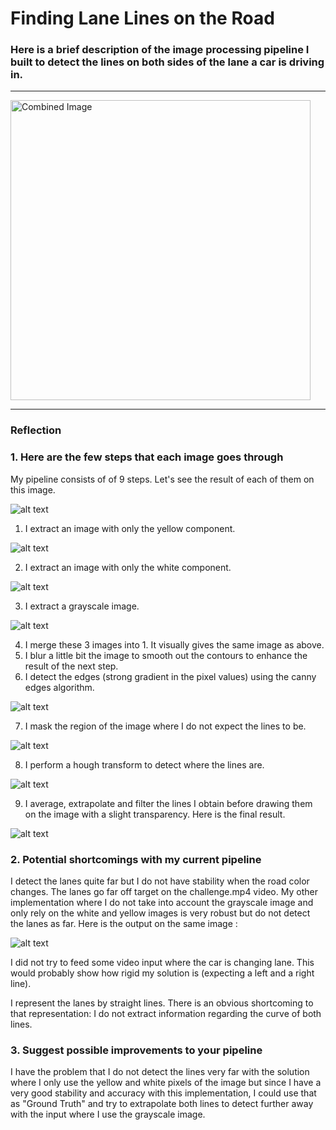 # **Finding Lane Lines on the Road**

### Here is a brief description of the image processing pipeline I built to detect the lines on both sides of the lane a car is driving in.

---
<img src="../test_image_output/solidWhiteRight.jpg" width="480" alt="Combined Image" />

[original]: ./images/solidYellowCurve.jpg "Original"
[yellow]: ./images/yellow.jpg "Yellow"
[white]: ./images/white.jpg "White"
[gray]: ./images/gray.jpg "Gray"
[canny]: ./images/canny.jpg "Canny"
[mask]: ./images/mask.jpg "Mask"
[hough]: ./images/hough_2.jpg "Hough"
[final_result]: ./images/solidYellowCurve.jpg "Final result"
[no_grey]: ./images/solidYellowCurve_noGrey.jpg "No grey"

---

### Reflection

### 1. Here are the few steps that each image goes through

My pipeline consists of of 9 steps. Let's see the result of each of them on this image.

![alt text][original]

1. I extract an image with only the yellow component.

![alt text][yellow]

2. I extract an image with only the white component.

![alt text][white]

3. I extract a grayscale image.

![alt text][gray]

4. I merge these 3 images into 1. It visually gives the same image as above.
5. I blur a little bit the image to smooth out the contours to enhance the result of the next step.
6. I detect the edges (strong gradient in the pixel values) using the canny edges algorithm.

![alt text][canny]

7. I mask the region of the image where I do not expect the lines to be.

![alt text][mask]

8. I perform a hough transform to detect where the lines are.

![alt text][hough]

9. I average, extrapolate and filter the lines I obtain before drawing them on the image with a slight transparency. Here is the final result.

![alt text][final_result]


### 2. Potential shortcomings with my current pipeline

I detect the lanes quite far but I do not have stability when the road color changes. The lanes go far off target on the challenge.mp4 video. My other implementation where I do not take into account the grayscale image and only rely on the white and yellow images is very robust but do not detect the lanes as far. Here is the output on the same image :

![alt text][no_grey]

I did not try to feed some video input where the car is changing lane. This would probably show how rigid my solution is (expecting a left and a right line).

I represent the lanes by straight lines. There is an obvious shortcoming to that representation: I do not extract information regarding the curve of both lines.

### 3. Suggest possible improvements to your pipeline

I have the problem that I do not detect the lines very far with the solution where I only use the yellow and white pixels of the image but since I have a very good stability and accuracy with this implementation, I could use that as "Ground Truth" and try to extrapolate both lines to detect further away with the input where I use the grayscale image.
